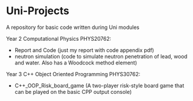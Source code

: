 # Uni-Projects
A repository for basic code written during Uni modules  

Year 2 Computational Physics PHYS20762:  
  - Report and Code  (just my report with code appendix pdf)
  - neutron simulation (code to simulate neutron penetration of lead, wood and water. Also has a Woodcock method element)

Year 3 C++ Object Oriented Programming PHYS30762:  
  - C++_OOP_Risk_board_game (A two-player risk-style board game that can be played on the basic CPP output console)
